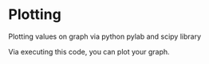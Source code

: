# Plotting
Plotting values on graph via python pylab and scipy library

Via executing this code, you can plot your graph.

